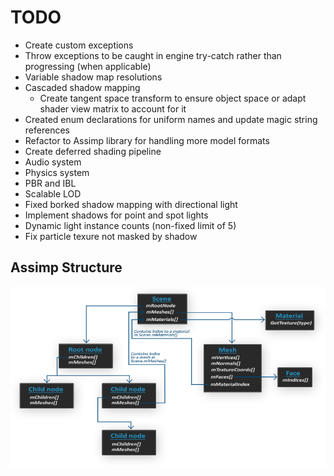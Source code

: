 # TODO

* Create custom exceptions
* Throw exceptions to be caught in engine try-catch rather than progressing (when applicable)
* Variable shadow map resolutions
* Cascaded shadow mapping
  * Create tangent space transform to ensure object space or adapt shader view matrix to account for it
* Created enum declarations for uniform names and update magic string references
* Refactor to Assimp library for handling more model formats
* Create deferred shading pipeline
* Audio system
* Physics system
* PBR and IBL
* Scalable LOD
* Fixed borked shadow mapping with directional light
* Implement shadows for point and spot lights
* Dynamic light instance counts (non-fixed limit of 5)
* Fix particle texure not masked by shadow

## Assimp Structure

![](docs/images/assimp_structure.png)